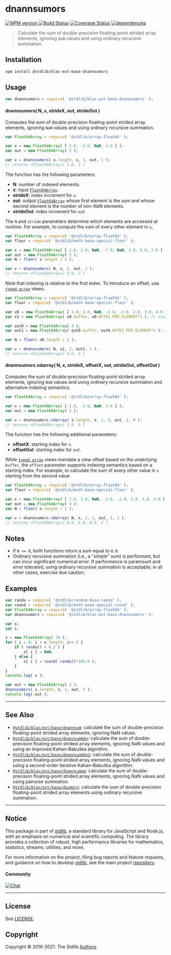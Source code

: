 <!--

@license Apache-2.0

Copyright (c) 2020 The Stdlib Authors.

Licensed under the Apache License, Version 2.0 (the "License");
you may not use this file except in compliance with the License.
You may obtain a copy of the License at

   http://www.apache.org/licenses/LICENSE-2.0

Unless required by applicable law or agreed to in writing, software
distributed under the License is distributed on an "AS IS" BASIS,
WITHOUT WARRANTIES OR CONDITIONS OF ANY KIND, either express or implied.
See the License for the specific language governing permissions and
limitations under the License.

-->

# dnannsumors

[![NPM version][npm-image]][npm-url] [![Build Status][test-image]][test-url] [![Coverage Status][coverage-image]][coverage-url] [![dependencies][dependencies-image]][dependencies-url]

> Calculate the sum of double-precision floating-point strided array elements, ignoring `NaN` values and using ordinary recursive summation.

<section class="intro">

</section>

<!-- /.intro -->

<section class="installation">

## Installation

```bash
npm install @stdlib/blas-ext-base-dnannsumors
```

</section>

<section class="usage">

## Usage

```javascript
var dnannsumors = require( '@stdlib/blas-ext-base-dnannsumors' );
```

#### dnannsumors( N, x, strideX, out, strideOut )

Computes the sum of double-precision floating-point strided array elements, ignoring `NaN` values and using ordinary recursive summation.

```javascript
var Float64Array = require( '@stdlib/array-float64' );

var x = new Float64Array( [ 1.0, -2.0, NaN, 2.0 ] );
var out = new Float64Array( 2 );

var v = dnannsumors( x.length, x, 1, out, 1 );
// returns <Float64Array>[ 1.0, 3 ]
```

The function has the following parameters:

-   **N**: number of indexed elements.
-   **x**: input [`Float64Array`][@stdlib/array/float64].
-   **strideX**: index increment for `x`.
-   **out**: output [`Float64Array`][@stdlib/array/float64] whose first element is the sum and whose second element is the number of non-NaN elements.
-   **strideOut**: index increment for `out`.

The `N` and `stride` parameters determine which elements are accessed at runtime. For example, to compute the sum of every other element in `x`,

```javascript
var Float64Array = require( '@stdlib/array-float64' );
var floor = require( '@stdlib/math-base-special-floor' );

var x = new Float64Array( [ 1.0, 2.0, NaN, -7.0, NaN, 3.0, 4.0, 2.0 ] );
var out = new Float64Array( 2 );
var N = floor( x.length / 2 );

var v = dnannsumors( N, x, 2, out, 1 );
// returns <Float64Array>[ 5.0, 2 ]
```

Note that indexing is relative to the first index. To introduce an offset, use [`typed array`][mdn-typed-array] views.

<!-- eslint-disable stdlib/capitalized-comments -->

```javascript
var Float64Array = require( '@stdlib/array-float64' );
var floor = require( '@stdlib/math-base-special-floor' );

var x0 = new Float64Array( [ 2.0, 1.0, NaN, -2.0, -2.0, 2.0, 3.0, 4.0 ] );
var x1 = new Float64Array( x0.buffer, x0.BYTES_PER_ELEMENT*1 ); // start at 2nd element

var out0 = new Float64Array( 4 );
var out1 = new Float64Array( out0.buffer, out0.BYTES_PER_ELEMENT*2 ); // start at 3rd element

var N = floor( x0.length / 2 );

var v = dnannsumors( N, x1, 2, out1, 1 );
// returns <Float64Array>[ 5.0, 4 ]
```

#### dnannsumors.ndarray( N, x, strideX, offsetX, out, strideOut, offsetOut )

Computes the sum of double-precision floating-point strided array elements, ignoring `NaN` values and using ordinary recursive summation and alternative indexing semantics.

```javascript
var Float64Array = require( '@stdlib/array-float64' );

var x = new Float64Array( [ 1.0, -2.0, NaN, 2.0 ] );
var out = new Float64Array( 2 );

var v = dnannsumors.ndarray( x.length, x, 1, 0, out, 1, 0 );
// returns <Float64Array>[ 1.0, 3 ]
```

The function has the following additional parameters:

-   **offsetX**: starting index for `x`.
-   **offsetOut**: starting index for `out`.

While [`typed array`][mdn-typed-array] views mandate a view offset based on the underlying `buffer`, the `offset` parameter supports indexing semantics based on a starting index. For example, to calculate the sum of every other value in `x` starting from the second value

```javascript
var Float64Array = require( '@stdlib/array-float64' );
var floor = require( '@stdlib/math-base-special-floor' );

var x = new Float64Array( [ 2.0, 1.0, NaN, -2.0, -2.0, 2.0, 3.0, 4.0 ] );
var out = new Float64Array( 4 );
var N = floor( x.length / 2 );

var v = dnannsumors.ndarray( N, x, 2, 1, out, 2, 1 );
// returns <Float64Array>[ 0.0, 5.0, 0.0, 4 ]
```

</section>

<!-- /.usage -->

<section class="notes">

## Notes

-   If `N <= 0`, both functions return a sum equal to `0.0`.
-   Ordinary recursive summation (i.e., a "simple" sum) is performant, but can incur significant numerical error. If performance is paramount and error tolerated, using ordinary recursive summation is acceptable; in all other cases, exercise due caution.

</section>

<!-- /.notes -->

<section class="examples">

## Examples

<!-- eslint no-undef: "error" -->

```javascript
var randu = require( '@stdlib/random-base-randu' );
var round = require( '@stdlib/math-base-special-round' );
var Float64Array = require( '@stdlib/array-float64' );
var dnannsumors = require( '@stdlib/blas-ext-base-dnannsumors' );

var x;
var i;

x = new Float64Array( 10 );
for ( i = 0; i < x.length; i++ ) {
    if ( randu() < 0.2 ) {
        x[ i ] = NaN;
    } else {
        x[ i ] = round( randu()*100.0 );
    }
}
console.log( x );

var out = new Float64Array( 2 );
dnannsumors( x.length, x, 1, out, 1 );
console.log( out );
```

</section>

<!-- /.examples -->

<!-- Section for related `stdlib` packages. Do not manually edit this section, as it is automatically populated. -->

<section class="related">

* * *

## See Also

-   [`@stdlib/blas/ext/base/dnannsum`][@stdlib/blas/ext/base/dnannsum]: calculate the sum of double-precision floating-point strided array elements, ignoring NaN values.
-   [`@stdlib/blas/ext/base/dnannsumkbn`][@stdlib/blas/ext/base/dnannsumkbn]: calculate the sum of double-precision floating-point strided array elements, ignoring NaN values and using an improved Kahan–Babuška algorithm.
-   [`@stdlib/blas/ext/base/dnannsumkbn2`][@stdlib/blas/ext/base/dnannsumkbn2]: calculate the sum of double-precision floating-point strided array elements, ignoring NaN values and using a second-order iterative Kahan–Babuška algorithm.
-   [`@stdlib/blas/ext/base/dnannsumpw`][@stdlib/blas/ext/base/dnannsumpw]: calculate the sum of double-precision floating-point strided array elements, ignoring NaN values and using pairwise summation.
-   [`@stdlib/blas/ext/base/dsumors`][@stdlib/blas/ext/base/dsumors]: calculate the sum of double-precision floating-point strided array elements using ordinary recursive summation.

</section>

<!-- /.related -->

<!-- Section for all links. Make sure to keep an empty line after the `section` element and another before the `/section` close. -->


<section class="main-repo" >

* * *

## Notice

This package is part of [stdlib][stdlib], a standard library for JavaScript and Node.js, with an emphasis on numerical and scientific computing. The library provides a collection of robust, high performance libraries for mathematics, statistics, streams, utilities, and more.

For more information on the project, filing bug reports and feature requests, and guidance on how to develop [stdlib][stdlib], see the main project [repository][stdlib].

#### Community

[![Chat][chat-image]][chat-url]

---

## License

See [LICENSE][stdlib-license].


## Copyright

Copyright &copy; 2016-2021. The Stdlib [Authors][stdlib-authors].

</section>

<!-- /.stdlib -->

<!-- Section for all links. Make sure to keep an empty line after the `section` element and another before the `/section` close. -->

<section class="links">

[npm-image]: http://img.shields.io/npm/v/@stdlib/blas-ext-base-dnannsumors.svg
[npm-url]: https://npmjs.org/package/@stdlib/blas-ext-base-dnannsumors

[test-image]: https://github.com/stdlib-js/blas-ext-base-dnannsumors/actions/workflows/test.yml/badge.svg
[test-url]: https://github.com/stdlib-js/blas-ext-base-dnannsumors/actions/workflows/test.yml

[coverage-image]: https://img.shields.io/codecov/c/github/stdlib-js/blas-ext-base-dnannsumors/main.svg
[coverage-url]: https://codecov.io/github/stdlib-js/blas-ext-base-dnannsumors?branch=main

[dependencies-image]: https://img.shields.io/david/stdlib-js/blas-ext-base-dnannsumors.svg
[dependencies-url]: https://david-dm.org/stdlib-js/blas-ext-base-dnannsumors/main

[chat-image]: https://img.shields.io/gitter/room/stdlib-js/stdlib.svg
[chat-url]: https://gitter.im/stdlib-js/stdlib/

[stdlib]: https://github.com/stdlib-js/stdlib

[stdlib-authors]: https://github.com/stdlib-js/stdlib/graphs/contributors

[stdlib-license]: https://raw.githubusercontent.com/stdlib-js/blas-ext-base-dnannsumors/main/LICENSE

[@stdlib/array/float64]: https://github.com/stdlib-js/array-float64

[mdn-typed-array]: https://developer.mozilla.org/en-US/docs/Web/JavaScript/Reference/Global_Objects/TypedArray

<!-- <related-links> -->

[@stdlib/blas/ext/base/dnannsum]: https://github.com/stdlib-js/blas-ext-base-dnannsum

[@stdlib/blas/ext/base/dnannsumkbn]: https://github.com/stdlib-js/blas-ext-base-dnannsumkbn

[@stdlib/blas/ext/base/dnannsumkbn2]: https://github.com/stdlib-js/blas-ext-base-dnannsumkbn2

[@stdlib/blas/ext/base/dnannsumpw]: https://github.com/stdlib-js/blas-ext-base-dnannsumpw

[@stdlib/blas/ext/base/dsumors]: https://github.com/stdlib-js/blas-ext-base-dsumors

<!-- </related-links> -->

</section>

<!-- /.links -->
